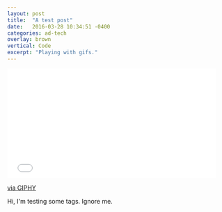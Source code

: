 ```yaml
---
layout: post
title:  "A test post"
date:   2016-03-28 10:34:51 -0400
categories: ad-tech
overlay: brown
vertical: Code
excerpt: "Playing with gifs."
---
```


<iframe src="//giphy.com/embed/9V6V959NjSGdi" width="480" height="252" frameBorder="0" class="giphy-embed" allowFullScreen></iframe><p><a href="http://giphy.com/gifs/rap-poetry-jay-z-9V6V959NjSGdi">via GIPHY</a></p>

Hi, I'm testing some tags. Ignore me.
